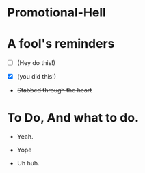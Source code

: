 # Promotional-Hell





# A fool's reminders

- [ ] (Hey do this!)

- [x] (you did this!)

- <del> Stabbed through the heart </del>


# To Do, And what to do.

- Yeah.

- Yope

- Uh huh.